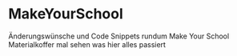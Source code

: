 # MakeYourSchool
Änderungswünsche und Code Snippets rundum Make Your School Materialkoffer
mal sehen was hier alles passiert
